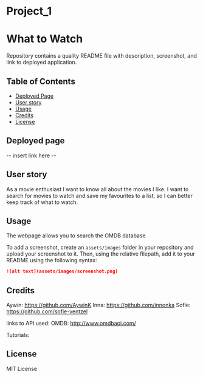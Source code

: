 # Project_1 
# What to Watch

Repository contains a quality README file with description, screenshot, and link to deployed application.

## Table of Contents

* [Deployed Page](#deployedPage)
* [User story](#user-story)
* [Usage](#usage)
* [Credits](#credits)
* [License](#license)


## Deployed page

-- insert link here --

## User story
As a movie enthusiast I want to know all about the movies I like. I want to search for movies to watch and save my favourites to a list, so I can better keep track of what to watch.

## Usage 

The webpage allows you to search the OMDB database

To add a screenshot, create an `assets/images` folder in your repository and upload your screenshot to it. Then, using the relative filepath, add it to your README using the following syntax:

```md
![alt text](assets/images/screenshot.png)
```


## Credits

Aywin: https://github.com/AywinK
Inna:  https://github.com/innonka
Sofie: https://github.com/sofie-ventzel

links to API used: 
OMDB: http://www.omdbapi.com/ 


Tutorials:


## License

MIT License